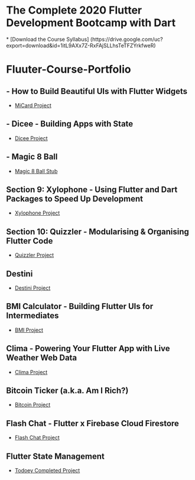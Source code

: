 
<h1> The Complete 2020 Flutter Development Bootcamp with Dart </h1>
* [Download the Course Syllabus] (https://drive.google.com/uc?export=download&id=1itL9AXx7Z-RxFAjSLLhsTeTFZYrkfweR)

# Fluuter-Course-Portfolio

## - How to Build Beautiful UIs with Flutter Widgets
* [MiCard Project](https://github.com/londonappbrewery/MiCard-Completed)

## - Dicee - Building Apps with State
* [Dicee Project](https://github.com/londonappbrewery/Dicee-Flutter-Completed)

## - Magic 8 Ball
* [Magic 8 Ball Stub](https://github.com/londonappbrewery/magic-8-ball-flutter)

## Section 9: Xylophone - Using Flutter and Dart Packages to Speed Up Development
* [Xylophone Project](https://github.com/londonappbrewery/Xylophone-Flutter-Completed)

## Section 10: Quizzler - Modularising & Organising Flutter Code
* [Quizzler Project](https://github.com/londonappbrewery/quizzler-flutter-challenge-final)

## Destini
* [Destini Project](https://github.com/londonappbrewery/destini-challenge-completed/)

## BMI Calculator - Building Flutter UIs for Intermediates
* [BMI Project](https://github.com/londonappbrewery/BMI-Calculator-Completed)

## Clima - Powering Your Flutter App with Live Weather Web Data
* [Clima Project](https://github.com/londonappbrewery/Clima-Flutter-Completed)

## Bitcoin Ticker (a.k.a. Am I Rich?)
* [Bitcoin Project](https://github.com/londonappbrewery/bitcoin-flutter-final)

## Flash Chat - Flutter x Firebase Cloud Firestore
* [Flash Chat Project](https://github.com/londonappbrewery/Flash-Chat-Flutter-Complete)

## Flutter State Management
* [Todoey Completed Project](https://github.com/londonappbrewery/todoey-flutter)
